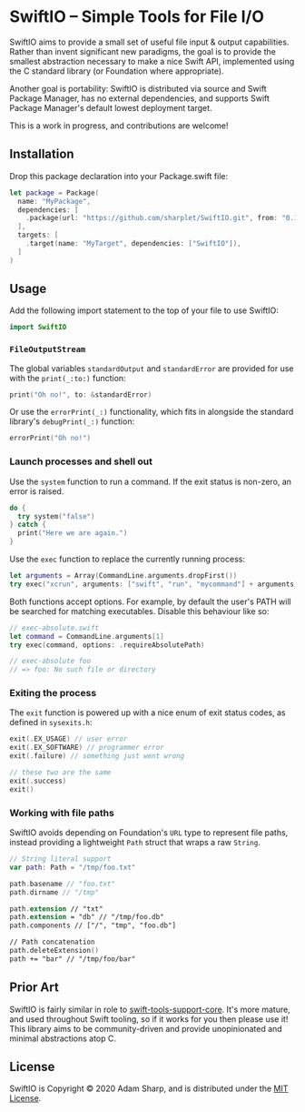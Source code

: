 # SwiftIO – Simple Tools for File I/O

SwiftIO aims to provide a small set of useful file input & output capabilities.
Rather than invent significant new paradigms, the goal is to provide the
smallest abstraction necessary to make a nice Swift API, implemented using the
C standard library (or Foundation where appropriate).

Another goal is portability: SwiftIO is distributed via source and Swift
Package Manager, has no external dependencies, and supports Swift Package
Manager's default lowest deployment target.

This is a work in progress, and contributions are welcome!

## Installation

Drop this package declaration into your Package.swift file:

```swift
let package = Package(
  name: "MyPackage",
  dependencies: [
    .package(url: "https://github.com/sharplet/SwiftIO.git", from: "0.1.1"),
  ],
  targets: [
    .target(name: "MyTarget", dependencies: ["SwiftIO"]),
  ]
)
```

## Usage

Add the following import statement to the top of your file to use SwiftIO:

```swift
import SwiftIO
```

### `FileOutputStream`

The global variables `standardOutput` and `standardError` are provided for use
with the `print(_:to:)` function:

```swift
print("Oh no!", to: &standardError)
```

Or use the `errorPrint(_:)` functionality, which fits in alongside the standard
library's `debugPrint(_:)` function:

```swift
errorPrint("Oh no!")
```

### Launch processes and shell out

Use the `system` function to run a command. If the exit status is non-zero, an
error is raised.

```swift
do {
  try system("false")
} catch {
  print("Here we are again.")
}
```

Use the `exec` function to replace the currently running process:

```swift
let arguments = Array(CommandLine.arguments.dropFirst())
try exec("xcrun", arguments: ["swift", "run", "mycommand"] + arguments)
```

Both functions accept options. For example, by default the user's PATH will be
searched for matching executables. Disable this behaviour like so:

```swift
// exec-absolute.swift
let command = CommandLine.arguments[1]
try exec(command, options: .requireAbsolutePath)

// exec-absolute foo
// => foo: No such file or directory
```

### Exiting the process

The `exit` function is powered up with a nice enum of exit status codes, as
defined in `sysexits.h`:

```swift
exit(.EX_USAGE) // user error
exit(.EX_SOFTWARE) // programmer error
exit(.failure) // something just went wrong

// these two are the same
exit(.success)
exit()
```

### Working with file paths

SwiftIO avoids depending on Foundation's `URL` type to represent file paths,
instead providing a lightweight `Path` struct that wraps a raw `String`.

```swift
// String literal support
var path: Path = "/tmp/foo.txt"

path.basename // "foo.txt"
path.dirname // "/tmp"

path.extension // "txt"
path.extension = "db" // "/tmp/foo.db"
path.components // ["/", "tmp", "foo.db"]

// Path concatenation
path.deleteExtension()
path += "bar" // "/tmp/foo/bar"
```

## Prior Art

SwiftIO is fairly similar in role to [swift-tools-support-core](https://github.com/apple/swift-tools-support-core).
It's more mature, and used throughout Swift tooling, so if it works for you
then please use it! This library aims to be community-driven and provide
unopinionated and minimal abstractions atop C.

## License

SwiftIO is Copyright © 2020 Adam Sharp, and is distributed under the
[MIT License](LICENSE).
